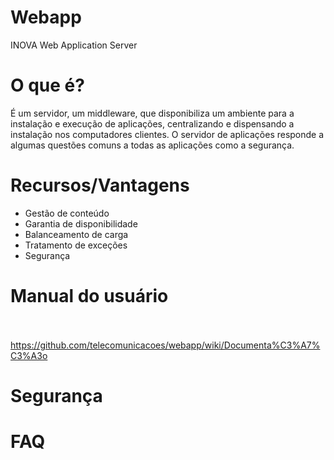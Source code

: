 # Webapp
INOVA Web Application Server

# O que é?

É um servidor, um middleware, que disponibiliza um ambiente para a instalação e execução de aplicações, centralizando e dispensando a instalação nos computadores clientes.
O servidor de aplicações responde a algumas questões comuns a todas as aplicações como a segurança.

# Recursos/Vantagens

* Gestão de conteúdo
* Garantia de disponibilidade
* Balanceamento de carga
* Tratamento de exceções
* Segurança

# Manual do usuário
<br><br>
https://github.com/telecomunicacoes/webapp/wiki/Documenta%C3%A7%C3%A3o
# Segurança
# FAQ

